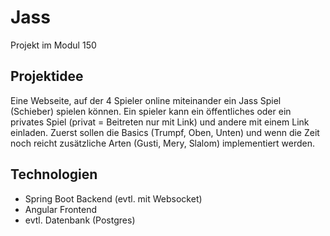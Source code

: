 # Jass
Projekt im Modul 150

## Projektidee
Eine Webseite, auf der 4 Spieler online miteinander ein Jass Spiel (Schieber) spielen können. Ein spieler kann ein öffentliches oder ein privates Spiel (privat = Beitreten nur mit Link) und andere mit einem Link einladen. Zuerst sollen die Basics (Trumpf, Oben, Unten) und wenn die Zeit noch reicht zusätzliche Arten (Gusti, Mery, Slalom) implementiert werden.

## Technologien
 - Spring Boot Backend (evtl. mit Websocket)
 - Angular Frontend
 - evtl. Datenbank (Postgres)
 
